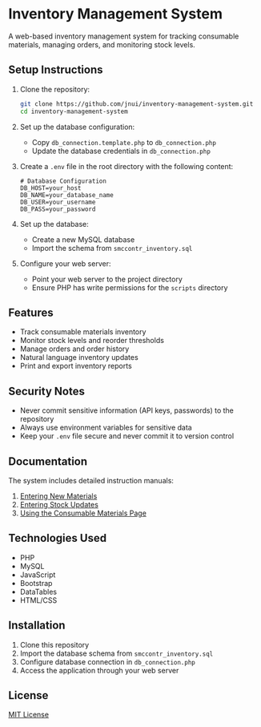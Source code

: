 # Inventory Management System

A web-based inventory management system for tracking consumable materials, managing orders, and monitoring stock levels.

## Setup Instructions

1. Clone the repository:
   ```bash
   git clone https://github.com/jnui/inventory-management-system.git
   cd inventory-management-system
   ```

2. Set up the database configuration:
   - Copy `db_connection.template.php` to `db_connection.php`
   - Update the database credentials in `db_connection.php`

3. Create a `.env` file in the root directory with the following content:
   ```
   # Database Configuration
   DB_HOST=your_host
   DB_NAME=your_database_name
   DB_USER=your_username
   DB_PASS=your_password
   ```

4. Set up the database:
   - Create a new MySQL database
   - Import the schema from `smccontr_inventory.sql`

5. Configure your web server:
   - Point your web server to the project directory
   - Ensure PHP has write permissions for the `scripts` directory

## Features

- Track consumable materials inventory
- Monitor stock levels and reorder thresholds
- Manage orders and order history
- Natural language inventory updates
- Print and export inventory reports

## Security Notes

- Never commit sensitive information (API keys, passwords) to the repository
- Always use environment variables for sensitive data
- Keep your `.env` file secure and never commit it to version control

## Documentation

The system includes detailed instruction manuals:

1. [Entering New Materials](manual_new_materials.html)
2. [Entering Stock Updates](manual_stock_updates.html)
3. [Using the Consumable Materials Page](manual_consumable_materials.html)

## Technologies Used

- PHP
- MySQL
- JavaScript
- Bootstrap
- DataTables
- HTML/CSS

## Installation

1. Clone this repository
2. Import the database schema from `smccontr_inventory.sql`
3. Configure database connection in `db_connection.php`
4. Access the application through your web server

## License

[MIT License](LICENSE) 
